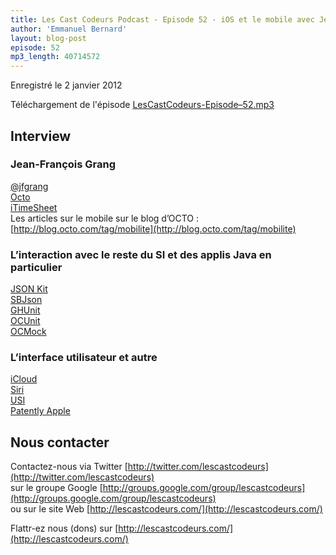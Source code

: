 ```yaml
---
title: Les Cast Codeurs Podcast - Episode 52 - iOS et le mobile avec Jean-François Grang (deuxième partie)
author: 'Emmanuel Bernard'
layout: blog-post
episode: 52
mp3_length: 40714572
---
```

Enregistré le 2 janvier 2012

Téléchargement de l'épisode [LesCastCodeurs-Episode–52.mp3](http://traffic.libsyn.com/lescastcodeurs/LesCastCodeurs-Episode-52.mp3)

## Interview
### Jean-François Grang
[@jfgrang](http://twitter.com/jfgrang)  
[Octo](http://octo.com)  
[iTimeSheet](http://itunes.com/apps/itimesheet)  
Les articles sur le mobile sur le blog d’OCTO : [http://blog.octo.com/tag/mobilite](http://blog.octo.com/tag/mobilite)

### L’interaction avec le reste du SI et des applis Java en particulier
[JSON Kit](https://github.com/johnezang/JSONKit)  
[SBJson](http://stig.github.com/json-framework/)  
[GHUnit](http://gabriel.github.com/gh-unit/)  
[OCUnit](http://www.sente.ch/software/ocunit/)  
[OCMock](http://ocmock.org/)

### L’interface utilisateur et autre
[iCloud](http://www.apple.com/icloud/)  
[Siri](http://www.apple.com/iphone/features/siri.html)  
[USI](http://www.usievents.com/)  
[Patently Apple](http://www.patentlyapple.com/)

## Nous contacter
Contactez-nous via Twitter [http://twitter.com/lescastcodeurs](http://twitter.com/lescastcodeurs)  
sur le groupe Google [http://groups.google.com/group/lescastcodeurs](http://groups.google.com/group/lescastcodeurs)  
ou sur le site Web [http://lescastcodeurs.com/](http://lescastcodeurs.com/)

Flattr-ez nous (dons) sur [http://lescastcodeurs.com/](http://lescastcodeurs.com/)
